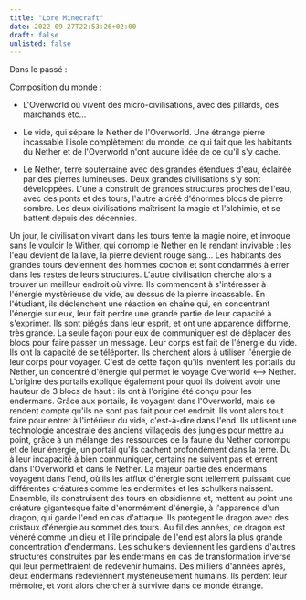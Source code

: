 ```yaml
---
title: "Lore Minecraft"
date: 2022-09-27T22:53:26+02:00
draft: false
unlisted: false
---
```


Dans le passé :

Composition du monde :

- L'Overworld où vivent des micro-civilisations, avec des pillards, des marchands etc...

- Le vide, qui sépare le Nether de l'Overworld. Une étrange pierre incassable l'isole complètement du monde, ce qui fait que les habitants du Nether et de l'Overworld n'ont aucune idée de ce qu'il s'y cache.

- Le Nether, terre souterraine avec des grandes étendues d'eau, éclairée par des pierres lumineuses. Deux grandes civilisations s'y sont développées.  L'une a construit de grandes structures proches de l'eau, avec des ponts et des tours, l'autre a créé d'énormes blocs de pierre sombre. Les deux civilisations maîtrisent la magie et l'alchimie, et se battent depuis des décennies.

Un jour, le civilisation vivant dans les tours tente la magie noire, et invoque sans le vouloir le Wither, qui corromp le Nether en le rendant invivable : les l'eau devient de la lave, la pierre devient rouge sang...
Les habitants des grandes tours deviennent des hommes cochon et sont condamnés à errer dans les restes de leurs structures. 
L'autre civilisation cherche alors à trouver un meilleur endroit où vivre. Ils commencent à s'intéresser à l'énergie mystèrieuse du vide, au dessus de la pierre incassable. En l'étudiant, ils déclenchent une réaction en chaîne qui, en concentrant l'énergie sur eux, leur fait perdre une grande partie de leur capacité à s'exprimer. Ils sont piégés dans leur esprit, et ont une apparence difforme, très grande. La seule façon pour eux de communiquer est de déplacer des blocs pour faire passer un message. Leur corps est fait de l'énergie du vide. Ils ont la capacité de se téléporter. Ils cherchent alors à utiliser l'énergie de leur corps pour voyager. C'est de cette façon qu'ils inventent les portails du Nether, un concentré d'énergie qui permet le voyage Overworld <--> Nether. L'origine des portails explique également pour quoi ils doivent avoir une hauteur de 3 blocs de haut : ils ont à l'origine été conçu pour les endermans. Grâce aux portails, ils voyagent dans l'Overworld, mais se rendent compte qu'ils ne sont pas fait pour cet endroit. Ils vont alors tout faire pour entrer à l'intérieur du vide, c'est-à-dire dans l'end. Ils utilisent une technologie ancestrale des anciens villageois des jungles pour mettre au point, grâce à un mélange des ressources de la faune du Nether corrompu et de leur énergie, un portail qu'ils cachent profondément dans la terre. Du à leur incapacité à bien communiquer, certains ne suivent pas et errent dans l'Overworld et dans le Nether. La majeur partie des endermans voyagent dans l'end, où ils les afflux d'énergie sont tellement puissant que différentes créatures comme les endermites et les schulkers naissent. Ensemble, ils construisent des tours en obsidienne et, mettent au point une créature gigantesque faite d'énormément d'énergie, à l'apparence d'un dragon, qui garde l'end en cas d'attaque. Ils protègent le dragon avec des cristaux d'énergie au sommet des tours. Au fil des années, ce dragon est vénéré comme un dieu et l'île principale de l'end est alors la plus grande concentration d'endermans. Les schulkers deviennent les gardiens d'autres structures construites par les endermans en cas de transformation inverse qui leur permettraient de redevenir humains. Des milliers d'années après, deux endermans redeviennent mystérieusement humains. Ils perdent leur mémoire, et vont alors chercher à survivre dans ce monde étrange.

